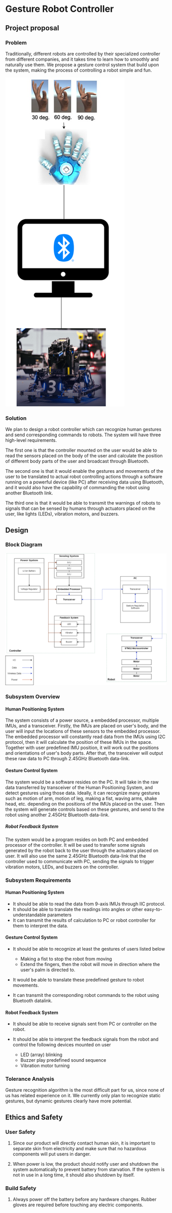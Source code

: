 # **Gesture Robot Controller**

## **Project proposal**

### **Problem**

Traditionally, different robots are controlled by their specialized controller from different companies, and it takes time to learn how to smoothly and naturally use them. We propose a gesture control system that build upon the system, making the process of controlling a robot simple and fun.

![Visual Aid](visual_aid.png)

### **Solution**

We plan to design a robot controller which can recognize human gestures and send corresponding commands to robots. The system will have three high-level requirements.

The first one is that the controller mounted on the user would be able to read the sensors placed on the body of the user and calculate the position of different body parts of the user and broadcast through Bluetooth.

The second one is that it would enable the gestures and movements of the user to be translated to actual robot controlling actions through a software running on a powerful device (like PC) after receiving data using Bluetooth, and it would also have the capability of commanding the robot using another Bluetooth link.

The third one is that it would be able to transmit the warnings of robots to signals that can be sensed by humans through actuators placed on the user, like lights (LEDs), vibration motors, and buzzers.

## **Design**

### **Block Diagram**

![Block Diagram](block_diagram.png)

### **Subsystem Overview**

#### **Human Positioning System**

The system consists of a power source, a embedded processor, multiple IMUs, and a transceiver. Firstly, the IMUs are placed on user's body, and the user will input the locations of these sensors to the embedded processor. The embedded processor will constantly read data from the IMUs using I2C protocol, then it will calculate the position of these IMUs in the space. Together with user predefined IMU position, it will work out the positions and orientations of user's body parts. After that, the transceiver will output these raw data to PC through 2.45GHz Bluetooth data-link.

#### **Gesture Control System**

The system would be a software resides on the PC. It will take in the raw data transferred by transceiver of the Human Positioning System, and detect gestures using those data. Ideally, it can recognize many gestures such as motion of arm, motion of leg, making a fist, waving arms, shake head, etc. depending on the positions of the IMUs placed on the user. Then the system will generate controls based on these gestures, and send to the robot using another 2.45GHz Bluetooth data-link.

##### **Robot Feedback System**

The system would be a program resides on both PC and embedded processor of the controller. It will be used to transfer some signals generated by the robot back to the user through the actuators placed on user. It will also use the same 2.45GHz Bluetooth data-link that the controller used to communicate with PC, sending the signals to trigger vibration motors, LEDs, and buzzers on the controller.

### **Subsystem Requirements**

#### **Human Positioning System**

- It should be able to read the data from 9-axis IMUs through IIC protocol.
- It should be able to translate the readings into angles or other easy-to-understandable parameters
- It can transmit the results of calculation to PC or robot controller for them to interpret the data.

#### **Gesture Control System**

- It should be able to recognize at least the gestures of users listed below

  - Making a fist to stop the robot from moving
  - Extend the fingers, then the robot will move in direction where the user's palm is directed to.

- It would be able to translate these predefined gesture to robot movements.
- It can transmit the corresponding robot commands to the robot using Bluetooth datalink.

#### **Robot Feedback System**

- It should be able to receive signals sent from PC or controller on the robot.
- It should be able to interpret the feedback signals from the robot and control the following devices mounted on user

  - LED (array) blinking
  - Buzzer play predefined sound sequence
  - Vibration motor turning

### **Tolerance Analysis**

Gesture recognition algorithm is the most difficult part for us, since none of us has related experience on it. We currently only plan to recognize static gestures, but dynamic gestures clearly have more potential.

## **Ethics and Safety**

### User Safety

1. Since our product will directly contact human skin, it is important to separate skin from electricity and make sure that no hazardous components will put users in danger.

2. When power is low, the product should notify user and shutdown the system automatically to prevent battery from starvation. If the system is not in use in a long time, it should also shutdown by itself.

### Build Safety

1. Always power off the battery before any hardware changes. Rubber gloves are required before touching any electric components.
